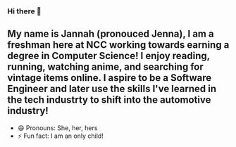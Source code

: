 ### Hi there 👋


## My name is Jannah (pronouced Jenna), I am a freshman here at NCC working towards earning a degree in Computer Science! I enjoy reading, running, watching anime, and searching for vintage items online. I aspire to be a Software Engineer and later use the skills I've learned in the tech industrty to shift into the automotive industry!


- 😄 Pronouns: She, her, hers
- ⚡ Fun fact: I am an only child!

